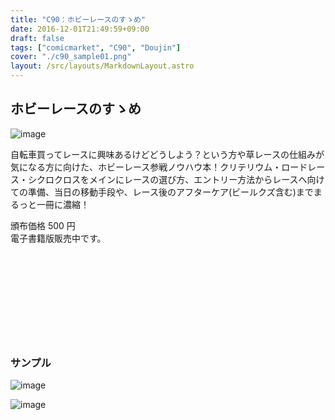 ```yaml
---
title: "C90：ホビーレースのすゝめ"
date: 2016-12-01T21:49:59+09:00
draft: false
tags: ["comicmarket", "C90", "Doujin"]
cover: "./c90_sample01.png"
layout: /src/layouts/MarkdownLayout.astro
---
```


## ホビーレースのすゝめ

![image](/images/c90/c90_sample01.png)

自転車買ってレースに興味あるけどどうしよう？という方や草レースの仕組みが気になる方に向けた、ホビーレース参戦ノウハウ本！クリテリウム・ロードレース・シクロクロスをメインにレースの選び方、エントリー方法からレースへ向けての準備、当日の移動手段や、レース後のアフターケア(ビールクズ含む)までまるっと一冊に濃縮！

頒布価格 500 円\
電子書籍版販売中です。

<div class="iframely-embed"><div class="iframely-responsive" style="height: 140px; padding-bottom: 0;"><a href="https://amzn.to/2NJXuNU" data-iframely-url="//cdn.iframe.ly/KZ9irLe?iframe=card-small"></a></div></div>

### サンプル

![image](/images/c90/c90_sample02.png)

![image](/images/c90/c90_sample03.jpg)
